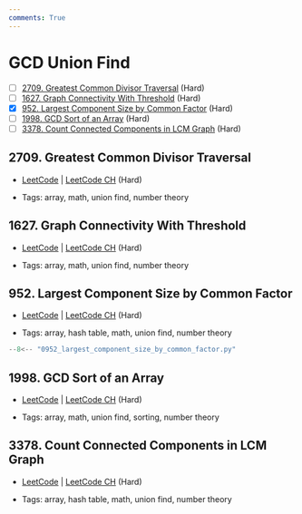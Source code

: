```yaml
---
comments: True
---
```


# GCD Union Find

- [ ] [2709. Greatest Common Divisor Traversal](https://leetcode.cn/problems/greatest-common-divisor-traversal/) (Hard)
- [ ] [1627. Graph Connectivity With Threshold](https://leetcode.cn/problems/graph-connectivity-with-threshold/) (Hard)
- [x] [952. Largest Component Size by Common Factor](https://leetcode.cn/problems/largest-component-size-by-common-factor/) (Hard)
- [ ] [1998. GCD Sort of an Array](https://leetcode.cn/problems/gcd-sort-of-an-array/) (Hard)
- [ ] [3378. Count Connected Components in LCM Graph](https://leetcode.cn/problems/count-connected-components-in-lcm-graph/) (Hard)

## 2709. Greatest Common Divisor Traversal

-   [LeetCode](https://leetcode.com/problems/greatest-common-divisor-traversal/) | [LeetCode CH](https://leetcode.cn/problems/greatest-common-divisor-traversal/) (Hard)

-   Tags: array, math, union find, number theory

## 1627. Graph Connectivity With Threshold

-   [LeetCode](https://leetcode.com/problems/graph-connectivity-with-threshold/) | [LeetCode CH](https://leetcode.cn/problems/graph-connectivity-with-threshold/) (Hard)

-   Tags: array, math, union find, number theory

## 952. Largest Component Size by Common Factor

-   [LeetCode](https://leetcode.com/problems/largest-component-size-by-common-factor/) | [LeetCode CH](https://leetcode.cn/problems/largest-component-size-by-common-factor/) (Hard)

-   Tags: array, hash table, math, union find, number theory

```python title="952. Largest Component Size by Common Factor - Python Solution"
--8<-- "0952_largest_component_size_by_common_factor.py"
```

## 1998. GCD Sort of an Array

-   [LeetCode](https://leetcode.com/problems/gcd-sort-of-an-array/) | [LeetCode CH](https://leetcode.cn/problems/gcd-sort-of-an-array/) (Hard)

-   Tags: array, math, union find, sorting, number theory

## 3378. Count Connected Components in LCM Graph

-   [LeetCode](https://leetcode.com/problems/count-connected-components-in-lcm-graph/) | [LeetCode CH](https://leetcode.cn/problems/count-connected-components-in-lcm-graph/) (Hard)

-   Tags: array, hash table, math, union find, number theory
